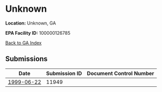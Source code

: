 # Unknown

**Location:** Unknown, GA

**EPA Facility ID:** 100000126785

[Back to GA Index](../../index.md)

## Submissions

| Date | Submission ID | Document Control Number |
|------|--------------|-------------------------|
| [1999-06-22](submissions/11949.md) | 11949 |  |
